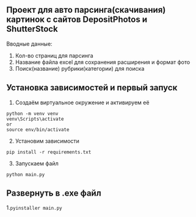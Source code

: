 ## Проект для авто парсинга(скачивания) картинок с сайтов DepositPhotos и ShutterStock
Вводные данные: 
1. Кол-во страниц для парсинга 
2. Название файла excel для сохранения расширения и формат фото
3. Поиск(название) рубрики(категории) для поиска

## Установка зависимостей и первый запуск
1. Создаём виртуальное окружение и активируем её
```
python -m venv venv
venv\Scripts\activate
or 
source env/bin/activate
```
2. Установим зависимости
```
pip install -r requirements.txt
```
3. Запускаем файл
```
python main.py
```
## Развернуть в .ехе файл
1.`pyinstaller main.py`
